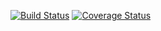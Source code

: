 [![Build Status](https://travis-ci.org/sgongar/Euclid-SSOs-Pipeline.svg?branch=master)](https://travis-ci.org/sgongar/Euclid-SSOs-Pipeline) [![Coverage Status](https://coveralls.io/repos/github/sgongar/Euclid-SSOs-Pipeline/badge.svg?branch=master)](https://coveralls.io/github/sgongar/Euclid-SSOs-Pipeline?branch=master)
